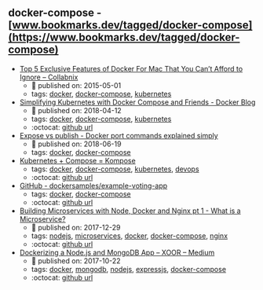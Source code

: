 docker-compose - [www.bookmarks.dev/tagged/docker-compose](https://www.bookmarks.dev/tagged/docker-compose)
---
* [Top 5 Exclusive Features of Docker For Mac That You Can’t Afford to Ignore – Collabnix](http://collabnix.com/top-5-exclusive-features-of-docker-for-mac-that-you-cant-afford-to-miss/)
    * :calendar: published on: 2015-05-01
    * tags: [docker](../tags/docker.md), [docker-compose](../tags/docker-compose.md), [kubernetes](../tags/kubernetes.md)
* [Simplifying Kubernetes with Docker Compose and Friends - Docker Blog](https://blog.docker.com/2018/12/simplifying-kubernetes-with-docker-compose-and-friends/)
    * :calendar: published on: 2018-04-12
    * tags: [docker](../tags/docker.md), [docker-compose](../tags/docker-compose.md), [kubernetes](../tags/kubernetes.md)
    * :octocat: [github url](https://github.com/docker/compose-on-kubernetes)
* [Expose vs publish - Docker port commands explained simply](https://medium.freecodecamp.org/expose-vs-publish-docker-port-commands-explained-simply-434593dbc9a3)
    * :calendar: published on: 2018-06-19
    * tags: [docker](../tags/docker.md), [docker-compose](../tags/docker-compose.md)
* [Kubernetes + Compose = Kompose](http://kompose.io/)
    * tags: [docker](../tags/docker.md), [docker-compose](../tags/docker-compose.md), [kubernetes](../tags/kubernetes.md), [devops](../tags/devops.md)
    * :octocat: [github url](https://github.com/kubernetes/kompose)
* [GitHub - dockersamples/example-voting-app](https://github.com/dockersamples/example-voting-app)
    * tags: [docker](../tags/docker.md), [docker-compose](../tags/docker-compose.md)
    * :octocat: [github url](https://github.com/dockersamples/example-voting-app)
* [Building Microservices with Node, Docker and Nginx pt 1 - What is a Microservice?](https://www.youtube.com/watch?v=EsCfPxjmnjo)
    * :calendar: published on: 2017-12-29
    * tags: [nodejs](../tags/nodejs.md), [microservices](../tags/microservices.md), [docker](../tags/docker.md), [docker-compose](../tags/docker-compose.md), [nginx](../tags/nginx.md)
    * :octocat: [github url](https://github.com/fChristenson/microservices-example)
* [Dockerizing a Node.js and MongoDB App – XOOR – Medium](https://medium.com/@xoor/dockerizing-a-node-js-and-mongodb-app-f9d80fdb280e)
    * :calendar: published on: 2017-10-22
    * tags: [docker](../tags/docker.md), [mongodb](../tags/mongodb.md), [nodejs](../tags/nodejs.md), [expressjs](../tags/expressjs.md), [docker-compose](../tags/docker-compose.md)
    * :octocat: [github url](https://github.com/mpayetta/express-node-docker)
